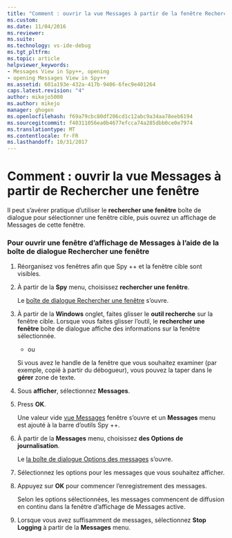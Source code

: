 ```yaml
---
title: "Comment : ouvrir la vue Messages à partir de la fenêtre Rechercher | Documents Microsoft"
ms.custom: 
ms.date: 11/04/2016
ms.reviewer: 
ms.suite: 
ms.technology: vs-ide-debug
ms.tgt_pltfrm: 
ms.topic: article
helpviewer_keywords:
- Messages View in Spy++, opening
- opening Messages View in Spy++
ms.assetid: 601a193e-432a-417b-9406-6fec9e401264
caps.latest.revision: "4"
author: mikejo5000
ms.author: mikejo
manager: ghogen
ms.openlocfilehash: f69a79cbc80df206cd1c12abc9a34aa78eeb6194
ms.sourcegitcommit: f40311056ea0b4677efcca74a285dbb0ce0e7974
ms.translationtype: MT
ms.contentlocale: fr-FR
ms.lasthandoff: 10/31/2017
---
```

# <a name="how-to-open-messages-view-from-find-window"></a>Comment : ouvrir la vue Messages à partir de Rechercher une fenêtre
Il peut s’avérer pratique d’utiliser le **rechercher une fenêtre** boîte de dialogue pour sélectionner une fenêtre cible, puis ouvrez un affichage de Messages de cette fenêtre.  
  
### <a name="to-open-a-messages-view-window-using-the-find-window-dialog-box"></a>Pour ouvrir une fenêtre d’affichage de Messages à l’aide de la boîte de dialogue Rechercher une fenêtre  
  
1.  Réorganisez vos fenêtres afin que Spy ++ et la fenêtre cible sont visibles.  
  
2.  À partir de la **Spy** menu, choisissez **rechercher une fenêtre**.  
  
     Le [boîte de dialogue Rechercher une fenêtre](../debugger/find-window-dialog-box.md) s’ouvre.  
  
3.  À partir de la **Windows** onglet, faites glisser le **outil recherche** sur la fenêtre cible. Lorsque vous faites glisser l’outil, le **rechercher une fenêtre** boîte de dialogue affiche des informations sur la fenêtre sélectionnée.  
  
     - ou  
  
     Si vous avez le handle de la fenêtre que vous souhaitez examiner (par exemple, copié à partir du débogueur), vous pouvez la taper dans le **gérer** zone de texte.  
  
4.  Sous **afficher**, sélectionnez **Messages**.  
  
5.  Press **OK**.  
  
     Une valeur vide [vue Messages](../debugger/messages-view.md) fenêtre s’ouvre et un **Messages** menu est ajouté à la barre d’outils Spy ++.  
  
6.  À partir de la **Messages** menu, choisissez **des Options de journalisation**.  
  
     Le [la boîte de dialogue Options des messages](../debugger/message-options-dialog-box.md) s’ouvre.  
  
7.  Sélectionnez les options pour les messages que vous souhaitez afficher.  
  
8.  Appuyez sur **OK** pour commencer l’enregistrement des messages.  
  
     Selon les options sélectionnées, les messages commencent de diffusion en continu dans la fenêtre d’affichage de Messages active.  
  
9. Lorsque vous avez suffisamment de messages, sélectionnez **Stop Logging** à partir de la **Messages** menu.